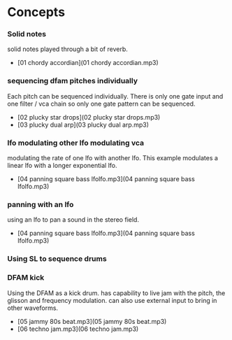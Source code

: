 # Concepts

### Solid notes
solid notes played through a bit of reverb.

- [01 chordy accordian](01 chordy accordian.mp3)

### sequencing dfam pitches individually
Each pitch can be sequenced individually. There is only one gate input and one filter / vca chain so only one gate pattern can be sequenced.

- [02 plucky star drops](02 plucky star drops.mp3)
- [03 plucky dual arp](03 plucky dual arp.mp3)

### lfo modulating other lfo modulating vca
modulating the rate of one lfo with another lfo. This example modulates a linear lfo with a longer exponential lfo.

- [04 panning square bass lfolfo.mp3](04 panning square bass lfolfo.mp3)

### panning with an lfo
using an lfo to pan a sound in the stereo field.

- [04 panning square bass lfolfo.mp3](04 panning square bass lfolfo.mp3)

### Using SL to sequence drums

### DFAM kick
Using the DFAM as a kick drum. has capability to live jam with the pitch, the glisson and frequency modulation. can also use external input to bring in other waveforms.

- [05 jammy 80s beat.mp3](05 jammy 80s beat.mp3)
- [06 techno jam.mp3](06 techno jam.mp3)
